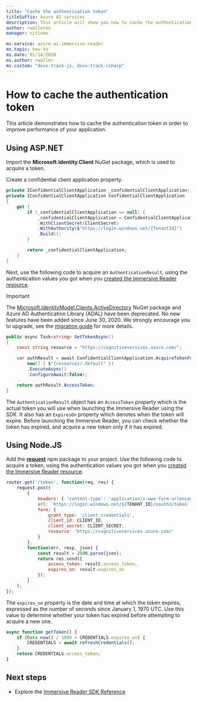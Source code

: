 ```yaml
---
title: "Cache the authentication token"
titleSuffix: Azure AI services
description: This article will show you how to cache the authentication token.
author: rwallerms
manager: nitinme

ms.service: azure-ai-immersive-reader
ms.topic: how-to
ms.date: 01/14/2020
ms.author: rwaller
ms.custom: "devx-track-js, devx-track-csharp"
---
```


# How to cache the authentication token

This article demonstrates how to cache the authentication token in order to improve performance of your application.

## Using ASP.NET

Import the **Microsoft.Identity.Client** NuGet package, which is used to acquire a token.

Create a confidential client application property.

```csharp
private IConfidentialClientApplication _confidentialClientApplication;
private IConfidentialClientApplication ConfidentialClientApplication
{
    get {
        if (_confidentialClientApplication == null) {
            _confidentialClientApplication = ConfidentialClientApplicationBuilder.Create(ClientId)
            .WithClientSecret(ClientSecret)
            .WithAuthority($"https://login.windows.net/{TenantId}")
            .Build();
        }

        return _confidentialClientApplication;
    }
}
```

Next, use the following code to acquire an `AuthenticationResult`, using the authentication values you got when you [created the Immersive Reader resource](./how-to-create-immersive-reader.md).

> [!IMPORTANT]
> The [Microsoft.IdentityModel.Clients.ActiveDirectory](https://www.nuget.org/packages/Microsoft.IdentityModel.Clients.ActiveDirectory) NuGet package and Azure AD Authentication Library (ADAL) have been deprecated. No new features have been added since June 30, 2020.   We strongly encourage you to upgrade, see the [migration guide](../../active-directory/develop/msal-migration.md) for more details.


```csharp
public async Task<string> GetTokenAsync()
{
    const string resource = "https://cognitiveservices.azure.com/";

    var authResult = await ConfidentialClientApplication.AcquireTokenForClient(
        new[] { $"{resource}/.default" })
        .ExecuteAsync()
        .ConfigureAwait(false);

    return authResult.AccessToken;
}
```

The `AuthenticationResult` object has an `AccessToken` property which is the actual token you will use when launching the Immersive Reader using the SDK. It also has an `ExpiresOn` property which denotes when the token will expire. Before launching the Immersive Reader, you can check whether the token has expired, and acquire a new token only if it has expired.

## Using Node.JS

Add the [**request**](https://www.npmjs.com/package/request) npm package to your project. Use the following code to acquire a token, using the authentication values you got when you [created the Immersive Reader resource](./how-to-create-immersive-reader.md).

```javascript
router.get('/token', function(req, res) {
    request.post(
        {
            headers: { 'content-type': 'application/x-www-form-urlencoded' },
            url: `https://login.windows.net/${TENANT_ID}/oauth2/token`,
            form: {
                grant_type: 'client_credentials',
                client_id: CLIENT_ID,
                client_secret: CLIENT_SECRET,
                resource: 'https://cognitiveservices.azure.com/'
            }
        },
        function(err, resp, json) {
            const result = JSON.parse(json);
            return res.send({
                access_token: result.access_token,
                expires_on: result.expires_on
            });
        }
    );
});
```

The `expires_on` property is the date and time at which the token expires, expressed as the number of seconds since January 1, 1970 UTC. Use this value to determine whether your token has expired before attempting to acquire a new one.

```javascript
async function getToken() {
    if (Date.now() / 1000 > CREDENTIALS.expires_on) {
        CREDENTIALS = await refreshCredentials();
    }
    return CREDENTIALS.access_token;
}
```

## Next steps

* Explore the [Immersive Reader SDK Reference](./reference.md)

